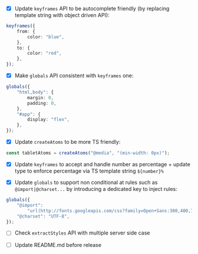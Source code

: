 -   [x] Update `keyframes` API to be autocomplete friendly (by replacing template string with object driven API):

```ts
keyframes({
	from: {
		color: "blue",
	},
	to: {
		color: "red",
	},
});
```

-   [x] Make `globals` API consistent with `keyframes` one:

```ts
globals({
	"html,body": {
		margin: 0,
		padding: 0,
	},
	"#app": {
		display: "flex",
	},
});
```

-   [x] Update `createAtoms` to be more TS friendly:

```ts
const tabletAtoms = createAtoms("@media", "(min-width: 0px)");
```

-   [x] Update `keyframes` to accept and handle number as percentage + update type to enforce percentage via TS template string `${number}%`

-   [x] Update `globals` to support non conditional at rules such as `@import|@charset...` by introducing a dedicated key to inject rules:

```ts
globals({
	"@import":
		"url(http://fonts.googleapis.com/css?family=Open+Sans:300,400,700)",
	"@charset": "UTF-8",
});
```

-   [ ] Check `extractStyles` API with multiple server side case

-   [ ] Update README.md before release

